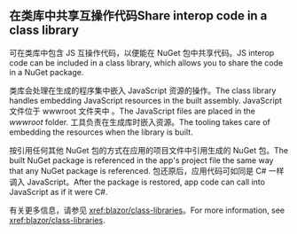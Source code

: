 ## <a name="share-interop-code-in-a-class-library"></a><span data-ttu-id="040c3-101">在类库中共享互操作代码</span><span class="sxs-lookup"><span data-stu-id="040c3-101">Share interop code in a class library</span></span>

<span data-ttu-id="040c3-102">可在类库中包含 JS 互操作代码，以便能在 NuGet 包中共享代码。</span><span class="sxs-lookup"><span data-stu-id="040c3-102">JS interop code can be included in a class library, which allows you to share the code in a NuGet package.</span></span>

<span data-ttu-id="040c3-103">类库会处理在生成的程序集中嵌入 JavaScript 资源的操作。</span><span class="sxs-lookup"><span data-stu-id="040c3-103">The class library handles embedding JavaScript resources in the built assembly.</span></span> <span data-ttu-id="040c3-104">JavaScript 文件位于 wwwroot 文件夹中  。</span><span class="sxs-lookup"><span data-stu-id="040c3-104">The JavaScript files are placed in the *wwwroot* folder.</span></span> <span data-ttu-id="040c3-105">工具负责在生成库时嵌入资源。</span><span class="sxs-lookup"><span data-stu-id="040c3-105">The tooling takes care of embedding the resources when the library is built.</span></span>

<span data-ttu-id="040c3-106">按引用任何其他 NuGet 包的方式在应用的项目文件中引用生成的 NuGet 包。</span><span class="sxs-lookup"><span data-stu-id="040c3-106">The built NuGet package is referenced in the app's project file the same way that any NuGet package is referenced.</span></span> <span data-ttu-id="040c3-107">包还原后，应用代码可如同是 C# 一样调入 JavaScript。</span><span class="sxs-lookup"><span data-stu-id="040c3-107">After the package is restored, app code can call into JavaScript as if it were C#.</span></span>

<span data-ttu-id="040c3-108">有关更多信息，请参见 <xref:blazor/class-libraries>。</span><span class="sxs-lookup"><span data-stu-id="040c3-108">For more information, see <xref:blazor/class-libraries>.</span></span>
